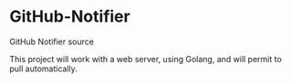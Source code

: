 # GitHub-Notifier
GitHub Notifier source

This project will work with a web server, using Golang, and will permit to pull automatically.

